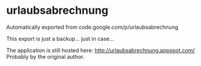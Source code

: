 # urlaubsabrechnung
Automatically exported from code.google.com/p/urlaubsabrechnung

This export is just a backup... just in case...

The application is still hosted here: http://urlaubsabrechnung.appspot.com/ 
Probably by the original author.
